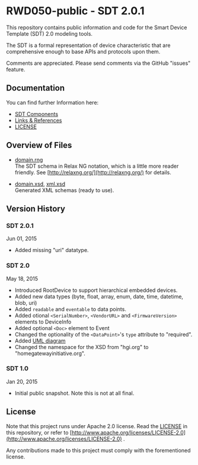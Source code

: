 # RWD050-public - SDT 2.0.1

This repository contains public information and code for the Smart Device Template (SDT) 2.0 modeling tools.

The SDT is a formal representation of device characteristic that are comprehensive enough to base APIs and protocols upon them.

Comments are appreciated. Please send comments via the GitHub "issues" feature.

## Documentation 
You can find further Information here:

- [SDT Components](SDT2.0/docs/SDT_Components.md)
- [Links & References](SDT2.0/docs/Links.md)
- [LICENSE](LICENSE)


## Overview of Files 
- [domain.rng](SDT2.0/domain.rng)  
The SDT schema in Relax NG notation, which is a little more reader friendly. See [http://relaxng.org/](http://relaxng.org/) for details.

- [domain.xsd](SDT2.0/domain.xsd), [xml.xsd](SDT2.0/xml.xsd)  
Generated XML schemas (ready to use).

## Version History
### SDT 2.0.1
Jun 01, 2015

- Added missing "uri" datatype.

### SDT 2.0
May 18, 2015

- Introduced RootDevice to support hierarchical embedded devices.
- Added new data types (byte, float, array, enum, date, time, datetime, blob, uri)
- Added ``readable`` and ``eventable`` to data points.
- Added otional ``<SerialNumber>``, ``<VendorURL>`` and ``<FirmwareVersion>`` elements to DeviceInfo
- Added optional ``<Doc>`` element to Event
- Changed the optionality of the ``<DataPoint>``'s ``type`` attribute to "required".
- Added [UML diagram](SDT2.0/docs/SDT_Components.md)
- Changed the namespace for the XSD from "hgi.org" to "homegatewayinitiative.org".

### SDT 1.0
Jan 20, 2015

- Initial public snapshot. Note this is not at all final.


## License
Note that this project runs under Apache 2.0 license. Read the [LICENSE](LICENSE) in this repository, or refer to [http://www.apache.org/licenses/LICENSE-2.0](http://www.apache.org/licenses/LICENSE-2.0) .

Any contributions made to this project must comply with the forementioned license.
